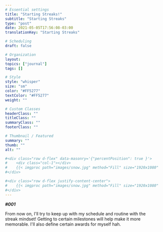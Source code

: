 ```yaml
---
# Essential settings
title: "Starting Streaks!"
subtitle: "Starting Streaks"
type: "post"
date: 2021-05-05T17:56:08-03:00
translationKey: "Starting Streaks"

# Scheduling
draft: false

# Organization
layout:
topics: ["journal"]
tags: []

# Style
style: "whisper"
size: "sm"
color: "#FF5277"
textColor: "#FF5277"
weight: ""

# Custom Classes
headerClass: ""
titleClass: ""
summaryClass: ""
footerClass: ""

# Thumbnail / Featured
summary: ""
thumb: ""
alt: ""

#<div class="row d-flex" data-masonry='{"percentPosition": true }'>
#    <div class="col-1"></div>
#    {{< imgproc path="images/snow.jpg" method="Fill" size="1920x1080" col="8" >}}
#</div>

#<div class="row d-flex justify-content-center">
#    {{< imgproc path="images/snow.jpg" method="Fill" size="1920x1080" col="8" >}}
#</div>
---
```


***#001***

From now on, I'll try to keep up with my schedule and routine with the streak mindset! Getting to certain milestones will help make it more memorable. I'll also define certain awards for myself hah.